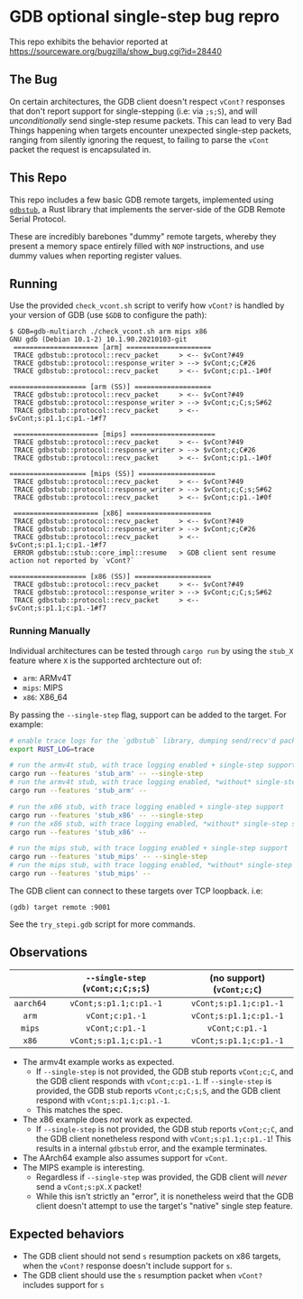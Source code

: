 # GDB optional single-step bug repro

This repo exhibits the behavior reported at https://sourceware.org/bugzilla/show_bug.cgi?id=28440

## The Bug

On certain architectures, the GDB client doesn't respect `vCont?` responses that don't report support for single-stepping (i.e: via `;s;S`), and will _unconditionally_ send single-step resume packets. This can lead to very Bad Things happening when targets encounter unexpected single-step packets, ranging from silently ignoring the request, to failing to parse the `vCont` packet the request is encapsulated in.

## This Repo

This repo includes a few basic GDB remote targets, implemented using [`gdbstub`](https://github.com/daniel5151/gdbstub), a Rust library that implements the server-side of the GDB Remote Serial Protocol.

These are incredibly barebones "dummy" remote targets, whereby they present a memory space entirely filled with `NOP` instructions, and use dummy values when reporting register values.

## Running

Use the provided `check_vcont.sh` script to verify how `vCont?` is handled by
your version of GDB (use `$GDB` to configure the path):

```
$ GDB=gdb-multiarch ./check_vcont.sh arm mips x86
GNU gdb (Debian 10.1-2) 10.1.90.20210103-git
 ===================== [arm] =====================
 TRACE gdbstub::protocol::recv_packet     > <-- $vCont?#49
 TRACE gdbstub::protocol::response_writer > --> $vCont;c;C#26
 TRACE gdbstub::protocol::recv_packet     > <-- $vCont;c:p1.-1#0f

=================== [arm (SS)] ===================
 TRACE gdbstub::protocol::recv_packet     > <-- $vCont?#49
 TRACE gdbstub::protocol::response_writer > --> $vCont;c;C;s;S#62
 TRACE gdbstub::protocol::recv_packet     > <-- $vCont;s:p1.1;c:p1.-1#f7

 ===================== [mips] =====================
 TRACE gdbstub::protocol::recv_packet     > <-- $vCont?#49
 TRACE gdbstub::protocol::response_writer > --> $vCont;c;C#26
 TRACE gdbstub::protocol::recv_packet     > <-- $vCont;c:p1.-1#0f

=================== [mips (SS)] ===================
 TRACE gdbstub::protocol::recv_packet     > <-- $vCont?#49
 TRACE gdbstub::protocol::response_writer > --> $vCont;c;C;s;S#62
 TRACE gdbstub::protocol::recv_packet     > <-- $vCont;c:p1.-1#0f

 ===================== [x86] =====================
 TRACE gdbstub::protocol::recv_packet     > <-- $vCont?#49
 TRACE gdbstub::protocol::response_writer > --> $vCont;c;C#26
 TRACE gdbstub::protocol::recv_packet     > <-- $vCont;s:p1.1;c:p1.-1#f7
 ERROR gdbstub::stub::core_impl::resume   > GDB client sent resume action not reported by `vCont?`

=================== [x86 (SS)] ===================
 TRACE gdbstub::protocol::recv_packet     > <-- $vCont?#49
 TRACE gdbstub::protocol::response_writer > --> $vCont;c;C;s;S#62
 TRACE gdbstub::protocol::recv_packet     > <-- $vCont;s:p1.1;c:p1.-1#f7
```

### Running Manually

Individual architectures can be tested through `cargo run` by using the `stub_X`
feature where `X` is the supported archtecture out of:

- `arm`: ARMv4T
- `mips`: MIPS
- `x86`: X86_64

By passing the `--single-step` flag, support can be added to the target. For
example:

```bash
# enable trace logs for the `gdbstub` library, dumping send/recv'd packets to stderr
export RUST_LOG=trace

# run the armv4t stub, with trace logging enabled + single-step support
cargo run --features 'stub_arm' -- --single-step
# run the armv4t stub, with trace logging enabled, *without* single-step support
cargo run --features 'stub_arm' --

# run the x86 stub, with trace logging enabled + single-step support
cargo run --features 'stub_x86' -- --single-step
# run the x86 stub, with trace logging enabled, *without* single-step support
cargo run --features 'stub_x86' --

# run the mips stub, with trace logging enabled + single-step support
cargo run --features 'stub_mips' -- --single-step
# run the mips stub, with trace logging enabled, *without* single-step support
cargo run --features 'stub_mips' --
```

The GDB client can connect to these targets over TCP loopback. i.e:

```
(gdb) target remote :9001
```

See the `try_stepi.gdb` script for more commands.

## Observations

|        | `--single-step` (`vCont;c;C;s;S`) | (no support) (`vCont;c;C`) |
|:------:|:---------------------------------:|:--------------------------:|
|`aarch64`|      `vCont;s:p1.1;c:p1.-1`      |   `vCont;s:p1.1;c:p1.-1`   |
|  `arm` |          `vCont;c:p1.-1`          |   `vCont;s:p1.1;c:p1.-1`   |
| `mips` |          `vCont;c:p1.-1`          |       `vCont;c:p1.-1`      |
|  `x86` |       `vCont;s:p1.1;c:p1.-1`      |   `vCont;s:p1.1;c:p1.-1`   |

- The armv4t example works as expected.
  - If `--single-step` is not provided, the GDB stub reports `vCont;c;C`, and the GDB client responds with `vCont;c:p1.-1`. If `--single-step` is provided, the GDB stub reports `vCont;c;C;s;S`, and the GDB client respond with `vCont;s:p1.1;c:p1.-1`.
  - This matches the spec.
- The x86 example does _not_ work as expected.
  - If `--single-step` is not provided, the GDB stub reports `vCont;c;C`, and the GDB client nonetheless respond with `vCont;s:p1.1;c:p1.-1`! This results in a internal `gdbstub` error, and the example terminates.
- The AArch64 example also assumes support for `vCont`.
- The MIPS example is interesting.
  - Regardless if `--single-step` was provided, the GDB client will _never_ send a `vCont;s:pX.X` packet!
  - While this isn't strictly an "error", it is nonetheless weird that the GDB client doesn't attempt to use the target's "native" single step feature.

## Expected behaviors

- The GDB client should not send `s` resumption packets on x86 targets, when the `vCont?` response doesn't include support for `s`.
- The GDB client should use the `s` resumption packet when `vCont?` includes support for `s`
